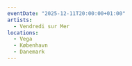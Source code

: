 ```yaml
---
eventDate: "2025-12-11T20:00:00+01:00"
artists:
  - Vendredi sur Mer
locations:
  - Vega
  - København
  - Danemark
---
```

